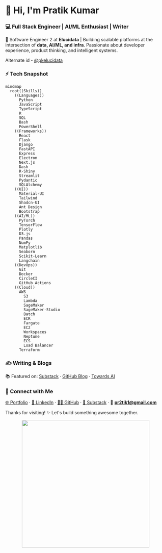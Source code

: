 # 👋 Hi, I'm Pratik Kumar  
### 💻 Full Stack Engineer | AI/ML Enthusiast | Writer  

🚀 Software Engineer 2 at **Elucidata** | Building scalable platforms at the intersection of **data, AI/ML, and infra**. Passionate about developer experience, product thinking, and intelligent systems.

Alternate id - [@pkelucidata](https://github.com/pkelucidata)

### ⚡ Tech Snapshot

```mermaid
mindmap
  root((Skills))
    ((Languages))
      Python
      JavaScript
      TypeScript
      R
      SQL
      Bash
      PowerShell
    ((Frameworks))
      React
      Flask
      Django
      FastAPI
      Express
      Electron
      Next.js
      Dash
      R-Shiny
      Streamlit
      Pydantic
      SQLAlchemy
    ((UI))
      Material-UI
      Tailwind
      Shadcn-UI
      Ant Design
      Bootstrap
    ((AI/ML))
      PyTorch
      TensorFlow
      Plotly
      D3.js
      Pandas
      NumPy
      Matplotlib
      Seaborn
      Scikit-Learn
      Langchain
    ((DevOps))
      Git
      Docker
      CircleCI
      GitHub Actions
    ((Cloud))
      AWS
        S3
        Lambda
        SageMaker
        SageMaker-Studio
        Batch
        ECR
        Fargate
        EC2
        Workspaces
        Neptune
        ECS
        Load Balancer
      Terraform
```

### ✍️ Writing & Blogs  
📚 Featured on: [Substack](https://pratikkumar.substack.com) · [GitHub Blog](https://pr2tik1.github.io) · [Towards AI](https://towardsai.net/author/pratik-kumar)

### 🤝 Connect with Me  
[🌐 Portfolio](https://pratik-kumar.netlify.app) · [💼 LinkedIn](https://linkedin.com/in/pratik-kumar04) · [🧑‍💻 GitHub](https://github.com/pr2tik1) · [📝 Substack](https://pratikkumar.substack.com) · 📧 **pr2tik1@gmail.com**

Thanks for visiting! ✨ Let's build something awesome together.

<p align="center">
  <img src="https://github-readme-stats.vercel.app/api?username=pr2tik1&show_icons=true&theme=dark" width="400">
  <img src="https://github-readme-streak-stats.herokuapp.
